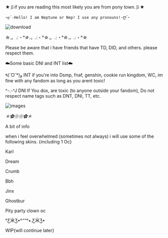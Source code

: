 ★彡if you are reading this most likely you are from pony town.彡★


-`ღ´-Hello! I am Neptune or Nep! I use any pronouns!-`ღ´-

![download](https://user-images.githubusercontent.com/104800999/174867794-adeecf12-efd2-463c-b5cb-4bb3f6bc46b1.jpg)

☆.。.:*・°☆.。.:*・°☆.。.:*・°☆.。.:*・°☆

Please be aware that i have friends that have TD, DID, and others. please respect them.

☁️Some basic DNI and INT list☁️

٩(ˊᗜˋ*)و INT if you're into Dsmp, fnaf, genshin, cookie run kingdom, WC, im fine with any fandom as long as you arent toxic!

^-.-^J DNI If You dox, are toxic (to anyone outside your fandom), Do not respect name tags such as DNT, DNI, TT, etc. 

![images](https://user-images.githubusercontent.com/104800999/174871611-289df4f6-7ccb-4d28-8ba4-0db5ac429fae.jpg)

*＊✿❀❀✿＊*

A bit of info 

when i feel overwhelmed (sometimes not always) i will use some of the following skins. {including 1 Oc}

Karl

Dream

Crumb

Bbh

Jinx

Ghostbur

Pity party clown oc

°ƸӜƷ•°*””*°•.ƸӜƷ•

WIP{will continue later}
